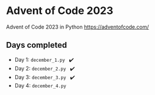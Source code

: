 # Advent of Code 2023
Advent of Code 2023 in Python https://adventofcode.com/

## Days completed
- Day 1: ```december_1.py ``` ✔️
- Day 2: ```december_2.py ``` ✔️
- Day 3: ```december_3.py ``` ✔️
- Day 4: ```december_4.py ``` 
